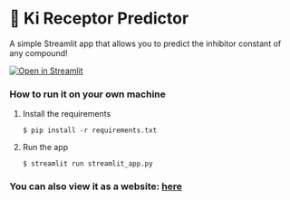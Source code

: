 # 🎈 Ki Receptor Predictor

A simple Streamlit app that allows you to predict the inhibitor constant of any compound!

[![Open in Streamlit](https://static.streamlit.io/badges/streamlit_badge_black_white.svg)](https://blank-app-template.streamlit.app/)

### How to run it on your own machine

1. Install the requirements

   ```
   $ pip install -r requirements.txt
   ```

2. Run the app

   ```
   $ streamlit run streamlit_app.py
   ```
### You can also view it as a website: [here](https://regression-ki-predictor.streamlit.app)
